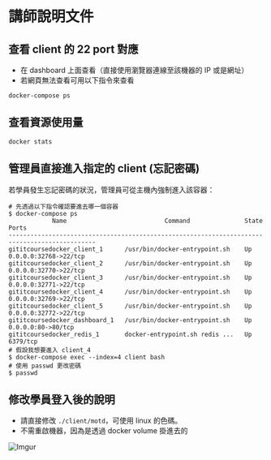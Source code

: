 # 講師說明文件

## 查看 client 的 22 port 對應

* 在 dashboard 上面查看（直接使用瀏覽器連線至該機器的 IP 或是網址）
* 若網頁無法查看可用以下指令來查看

```shell
docker-compose ps
```

## 查看資源使用量

```shell
docker stats
```

## 管理員直接進入指定的 client (忘記密碼)

若學員發生忘記密碼的狀況，管理員可從主機內強制進入該容器：

```shell
# 先透過以下指令確認要進去哪一個容器
$ docker-compose ps
            Name                           Command               State           Ports
----------------------------------------------------------------------------------------------
gititcoursedocker_client_1      /usr/bin/docker-entrypoint.sh    Up      0.0.0.0:32768->22/tcp
gititcoursedocker_client_2      /usr/bin/docker-entrypoint.sh    Up      0.0.0.0:32770->22/tcp
gititcoursedocker_client_3      /usr/bin/docker-entrypoint.sh    Up      0.0.0.0:32771->22/tcp
gititcoursedocker_client_4      /usr/bin/docker-entrypoint.sh    Up      0.0.0.0:32769->22/tcp
gititcoursedocker_client_5      /usr/bin/docker-entrypoint.sh    Up      0.0.0.0:32772->22/tcp
gititcoursedocker_dashboard_1   /usr/bin/docker-entrypoint.sh    Up      0.0.0.0:80->80/tcp
gititcoursedocker_redis_1       docker-entrypoint.sh redis ...   Up      6379/tcp
# 假設我想要進入 client_4
$ docker-compose exec --index=4 client bash
# 使用 passwd 更改密碼
$ passwd
```

## 修改學員登入後的說明

* 請直接修改 `./client/motd`，可使用 linux 的色碼。
* 不需重啟機器，因為是透過 docker volume 掛進去的

![Imgur](https://i.imgur.com/rPGuIwL.png)
